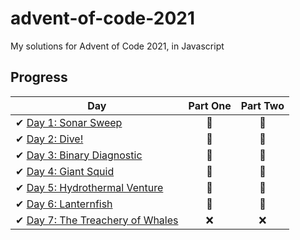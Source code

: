 # advent-of-code-2021
My solutions for Advent of Code 2021, in Javascript

## Progress
| Day  | Part One | Part Two | 
|---|:---:|:---:|
| ✔ [Day 1: Sonar Sweep](https://adventofcode.com/2021/day/1)| 🌟 | 🌟 |
| ✔ [Day 2: Dive!](https://adventofcode.com/2021/day/2)| 🌟 | 🌟 |
| ✔ [Day 3: Binary Diagnostic](https://adventofcode.com/2021/day/3)| 🌟 | 🌟 |
| ✔ [Day 4: Giant Squid](https://adventofcode.com/2021/day/4)| 🌟 | 🌟 |
| ✔ [Day 5: Hydrothermal Venture](https://adventofcode.com/2021/day/5)| 🌟 | 🌟 |
| ✔ [Day 6: Lanternfish](https://adventofcode.com/2021/day/6)| 🌟 | 🌟 |
| ✔ [Day 7: The Treachery of Whales](https://adventofcode.com/2021/day/7)| ❌ | ❌ |